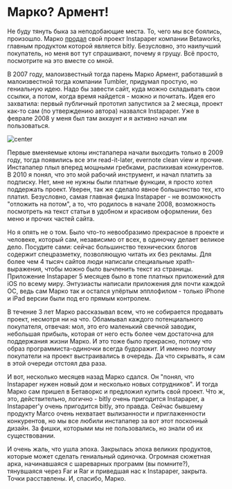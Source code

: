 # Марко? Армент!

Не буду тянуть быка за неподобающие места. То, чего мы все боялись, произошло. Марко [продал](http://www.marco.org/2013/04/25/instapaper-next-generation) свой проект Instapaper компании Betaworks, главным продуктом которой является bitly. Безусловно, это наилучший покупатель, но меня вот тут спрашивают, почему я грущу. Всё просто, посмотрите на это вместе со мной.

В 2007 году, малоизвестный тогда парень Марко Армент, работавший в малоизвестной тогда компании Tumbler, придумал простую, но гениальную идею. Надо бы завести сайт, куда можно складывать свои ссылки, а потом, когда время найдется - можно и почитать. Идея его захватила: первый публичный прототип запустился за 2 месяца, проект как-то сам (по утверждению автора) назвался Instapaper. Уже в феврале 2008 у меня был там аккаунт и я активно начал им пользоваться.

![center](http://www.baronbob.com/images/products/instant-window.jpg)

Первые вменяемые клоны инстапапера начали выходить только в 2009 году, тогда появились все эти read-it-later, evernote clean view и прочие. Инстапапер плыл вперед мощными гребками, распихивая конкурентов. В 2010 я понял, что это мой рабочий инструмент, и начал платить за подписку. Нет, мне не нужны были платные функции, я просто хотел поддержать проект. Уверен, так же сделало явное большинство тех, кто платил. Безусловно, самая главная фишка Instapaper - не возможность "отложить на потом", а то, что родилось в начале 2008, возможность посмотреть на текст статьи в удобном и красивом оформлении, без меню и прочих частей сайта.

Но я опять не о том. Было что-то невообразимо прекрасное в проекте и человеке, который сам, независимо от всех, в одиночку делает великое дело. Посудите сами: сейчас большинство технических блогов содержит спецразметку, позволяющую читать их без рекламы. Для более чем 4 тысяч сайтов люди написали специальные xpath-выражения, чтобы можно было вычленить текст из страницы. Приложение Instapaper 5 месяцев было в топе платных приложений для iOS по всему миру. Энтузиасты написали приложения для почти каждой ОС, ведь сам Марко так и остался упёртым эпплофилом - только iPhone и iPad версии были под его прямым контролем.

В течение 3 лет Марко рассказывал всем, что не собирается продавать проект, несмотря ни на что. Обламывал каждого потенциального покупателя, отвечая: мол, это его маленький свечной заводик, небольшая прибыль, которая от него есть более чем достаточна для поддержания жизни Марко. И это тоже было прекрасно, потому что образ программиста-одиночки всегда будоражит. И именно поэтому покупатели на проект выстраивались в очередь. Да что скрывать, я сам в этой очереди отстоял два раза.

И вот, несколько месяцев назад Марко сдался. Он "понял, что Instapaper нужен новый дом и несколько новых сотрудников". И тогда Марко сам пришел в Бетаворкс и предложил купить свой проект. Что ж, это, действительно, логично - bitly очень пригодится Instapaper, а Instapaper'у очень пригодится bitly, это правда. Сейчас бывшему продукту Marco очень нехватает вылизанности и приглаженности конкурентов, но мы все любили инстапапер за вот этот посконный дизайн. За фишки, которыми мы не пользовались, но знали об их существовании.

И очень жаль, что ушла эпоха. Закрылась эпоха великих продуктов, которые может сделать гениальный одиночка. Огромная сюжетная арка, начинавшаяся с шареварных  программ (вы помните?), тянувшаяся через Far и Rar и приведшая нас к Instapaper, закрыта. Точки расставлены. И, спасибо, Марко.

